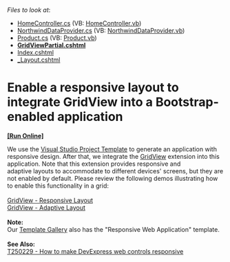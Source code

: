 <!-- default file list -->
*Files to look at*:

* [HomeController.cs](./CS/Controllers/HomeController.cs) (VB: [HomeController.vb](./VB/Controllers/HomeController.vb))
* [NorthwindDataProvider.cs](./CS/Models/NorthwindDataProvider.cs) (VB: [NorthwindDataProvider.vb](./VB/Models/NorthwindDataProvider.vb))
* [Product.cs](./CS/Models/Product.cs) (VB: [Product.vb](./VB/Models/Product.vb))
* **[GridViewPartial.cshtml](./CS/Views/Home/GridViewPartial.cshtml)**
* [Index.cshtml](./CS/Views/Home/Index.cshtml)
* [_Layout.cshtml](./CS/Views/Shared/_Layout.cshtml)
<!-- default file list end -->
# Enable a responsive layout to integrate GridView into a Bootstrap-enabled application
<!-- run online -->
**[[Run Online]](https://codecentral.devexpress.com/t361069)**
<!-- run online end -->


We use the <a href="http://www.asp.net/visual-studio/overview/2013/creating-web-projects-in-visual-studio#bootstrap">Visual Studio Project Template</a> to generate an application with responsive design. After that, we integrate the <a href="https://documentation.devexpress.com/#AspNet/CustomDocument8998">GridView</a> extension into this application. Note that this extension provides responsive and adaptive layouts to accommodate to different devices' screens, but they are not enabled by default. Please review the following demos illustrating how to enable this functionality in a grid:<br><br><a href="http://demos.devexpress.com/MVCxGridViewDemos/Adaptivity/ResponsiveLayout">GridView - Responsive Layout</a><br><a href="http://demos.devexpress.com/MVCxGridViewDemos/Adaptivity/AdaptiveLayout">GridView - Adaptive Layout</a> <br><br><strong>Note:</strong><br>Our <a href="https://documentation.devexpress.com/#AspNet/CustomDocument11613">Template Gallery</a> also has the "Responsive Web Application" template.<br><br><strong>See Also:</strong><br><a href="https://www.devexpress.com/Support/Center/p/T250229">T250229 - How to make DevExpress web controls responsive</a>

<br/>


